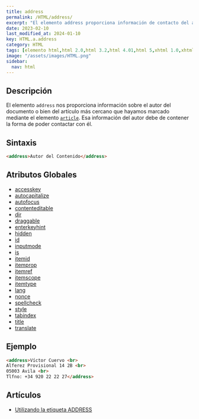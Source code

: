 ```yaml
---
title: address
permalink: /HTML/address/
excerpt: "El elemento address proporciona información de contacto del autor y se utiliza en HTML."
date: 2023-02-10
last_modified_at: 2024-01-10
key: HTML.a.address
category: HTML
tags: [elemento html,html 2.0,html 3.2,html 4.01,html 5,xhtml 1.0,xhtml 1.1]
image: "/assets/images/HTML.png"
sidebar:
  nav: html
---
```


## Descripción


El elemento `address` nos proporciona información sobre el autor del documento o bien del artículo más cercano que hayamos marcado mediante el elemento [`article`](https://www.w3api.com/HTML/article). Esa información del autor debe de contener la forma de poder contactar con él.


## Sintaxis


```html
<address>Autor del Contenido</address>
```


## Atributos Globales

- [accesskey](/HTML/accesskey/)
- [autocapitalize](/HTML/autocapitalize/)
- [autofocus](/HTML/autofocus/)
- [contenteditable](/HTML/contenteditable/)
- [dir](/HTML/dir/)
- [draggable](/HTML/draggable/)
- [enterkeyhint](/HTML/enterkeyhint/)
- [hidden](/HTML/hidden/)
- [id](https://www.w3api.com/HTML/id/)
- [inputmode](/HTML/inputmode/)
- [is](/HTML/is/)
- [itemid](/HTML/itemid/)
- [itemprop](/HTML/itemprop/)
- [itemref](/HTML/itemref/)
- [itemscope](/HTML/itemscope/)
- [itemtype](/HTML/itemtype/)
- [lang](/HTML/lang/)
- [nonce](/HTML/nonce/)
- [spellcheck](/HTML/spellcheck/)
- [style](/HTML/style/)
- [tabindex](/HTML/tabindex/)
- [title](/HTML/title/)
- [translate](/HTML/translate/)

## Ejemplo


```html
<address>Víctor Cuervo <br>
Alferez Provisional 14 2B <br>
05003 Avila <br>
Tlfno: +34 920 22 22 27</address>
```


## Artículos

- [Utilizando la etiqueta ADDRESS](http://lineadecodigo.com/html/utilizando-la-etiqueta-address/)
